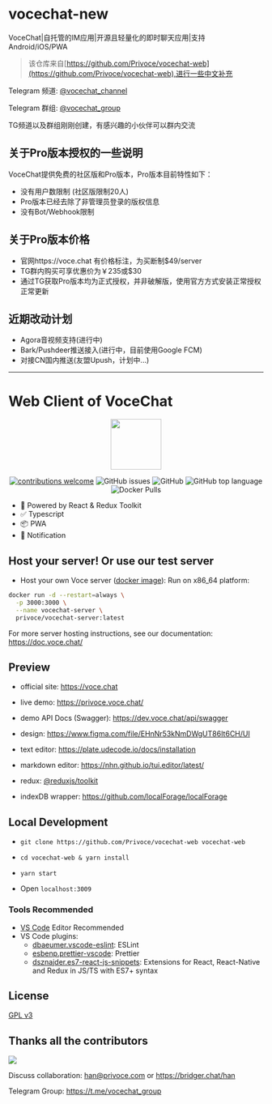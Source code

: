 # vocechat-new
VoceChat|自托管的IM应用|开源且轻量化的即时聊天应用|支持Android/iOS/PWA

> 该仓库来自[https://github.com/Privoce/vocechat-web](https://github.com/Privoce/vocechat-web),进行一些中文补充

Telegram 频道: [@vocechat_channel](https://t.me/vocechat_channel)

Telegram 群组: [@vocechat_group](https://t.me/vocechat_group)

TG频道以及群组刚刚创建，有感兴趣的小伙伴可以群内交流

## 关于Pro版本授权的一些说明

VoceChat提供免费的社区版和Pro版本，Pro版本目前特性如下：
- 没有用户数限制 (社区版限制20人)
- Pro版本已经去除了非管理员登录的版权信息
- 没有Bot/Webhook限制

## 关于Pro版本价格

- 官网https://voce.chat 有价格标注，为买断制$49/server
- TG群内购买可享优惠价为￥235或$30
- 通过TG获取Pro版本均为正式授权，并非破解版，使用官方方式安装正常授权正常更新

## 近期改动计划

- Agora音视频支持(进行中)
- Bark/Pushdeer推送接入(进行中，目前使用Google FCM)
- 对接CN国内推送(友盟Upush，计划中...)


---

# Web Client of VoceChat

<center>
  <img src="https://github.com/Privoce/vocechat-web/raw/main/public/android-chrome-192x192.png" width="100" height="100">
</center>
<p>
<center>

[![contributions welcome](https://img.shields.io/badge/contributions-welcome-brightgreen.svg?style=flat)](https://github.com/privoce/vocechat-web/issues)
![GitHub issues](https://img.shields.io/github/issues-raw/Privoce/vocechat-web) ![GitHub](https://img.shields.io/github/license/privoce/vocechat-web) ![GitHub top language](https://img.shields.io/github/languages/top/privoce/vocechat-web) ![Docker Pulls](https://img.shields.io/docker/pulls/privoce/vocechat-server)

</center>

- 🎉 Powered by React & Redux Toolkit
- ✅ Typescript
- 📦 PWA
- 📢 Notification

## Host your server! Or use our test server

- Host your own Voce server ([docker image](https://hub.docker.com/r/privoce/vocechat-server/tags)):
  Run on x86_64 platform:

```bash
docker run -d --restart=always \
  -p 3000:3000 \
  --name vocechat-server \
  privoce/vocechat-server:latest
```

For more server hosting instructions, see our documentation: https://doc.voce.chat/

## Preview

- official site: https://voce.chat
- live demo: https://privoce.voce.chat/
- demo API Docs (Swagger): https://dev.voce.chat/api/swagger

- design: https://www.figma.com/file/EHnNr53kNmDWgUT86It6CH/UI
- text editor: https://plate.udecode.io/docs/installation
- markdown editor: https://nhn.github.io/tui.editor/latest/
- redux: [@reduxjs/toolkit](https://redux-toolkit.js.org/introduction/getting-started)
- indexDB wrapper: https://github.com/localForage/localForage

## Local Development

- `git clone https://github.com/Privoce/vocechat-web vocechat-web`

- `cd vocechat-web & yarn install`

- `yarn start`

- Open `localhost:3009`

### Tools Recommended

- [VS Code](https://code.visualstudio.com/) Editor Recommended
- VS Code plugins:
  - [dbaeumer.vscode-eslint](https://marketplace.visualstudio.com/items?itemName=dbaeumer.vscode-eslint): ESLint
  - [esbenp.prettier-vscode](https://marketplace.visualstudio.com/items?itemName=esbenp.prettier-vscode): Prettier
  - [dsznajder.es7-react-js-snippets](https://marketplace.visualstudio.com/items?itemName=dsznajder.es7-react-js-snippets): Extensions for React, React-Native and Redux in JS/TS with ES7+ syntax

## License

[GPL v3](https://github.com/Privoce/vocechat-web/blob/main/LICENSE)

## Thanks all the contributors

<a href="https://github.com/privoce/vocechat-web/graphs/contributors">
  <img src="https://contrib.rocks/image?repo=privoce/vocechat-web" />
</a>

Discuss collaboration: han@privoce.com or https://bridger.chat/han
  
Telegram Group: https://t.me/vocechat_group 
